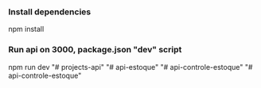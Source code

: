 ### Install dependencies
npm install

### Run api on 3000, package.json "dev" script
npm run dev
"# projects-api" 
"# api-estoque" 
"# api-controle-estoque" 
"# api-controle-estoque" 

